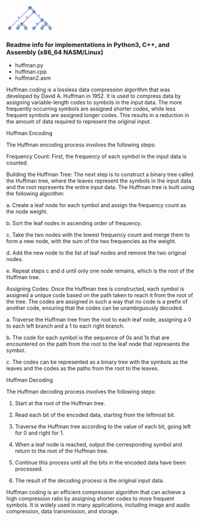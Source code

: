 <img src="https://github.com/thinkitdata/encdec/blob/main/huffman/huff_ex_2.png" width="25%" height="25%">

### Readme info for implementations in Python3, C++, and Assembly (x86_64 NASM/Linux) ###

- huffman.py
- huffman.cpp
- huffman2.asm

Huffman coding is a lossless data compression algorithm that was developed by David A. Huffman in 1952. It is used to compress data by assigning variable-length codes to symbols in the input data. The more frequently occurring symbols are assigned shorter codes, while less frequent symbols are assigned longer codes. This results in a reduction in the amount of data required to represent the original input.

Huffman Encoding

The Huffman encoding process involves the following steps:

Frequency Count: First, the frequency of each symbol in the input data is counted.

Building the Huffman Tree: The next step is to construct a binary tree called the Huffman tree, where the leaves represent the symbols in the input data and the root represents the entire input data. The Huffman tree is built using the following algorithm:

a. Create a leaf node for each symbol and assign the frequency count as the node weight.

b. Sort the leaf nodes in ascending order of frequency.

c. Take the two nodes with the lowest frequency count and merge them to form a new node, with the sum of the two frequencies as the weight.

d. Add the new node to the list of leaf nodes and remove the two original nodes.

e. Repeat steps c and d until only one node remains, which is the root of the Huffman tree.

Assigning Codes: Once the Huffman tree is constructed, each symbol is assigned a unique code based on the path taken to reach it from the root of the tree. The codes are assigned in such a way that no code is a prefix of another code, ensuring that the codes can be unambiguously decoded.

a. Traverse the Huffman tree from the root to each leaf node, assigning a 0 to each left branch and a 1 to each right branch.

b. The code for each symbol is the sequence of 0s and 1s that are encountered on the path from the root to the leaf node that represents the symbol.

c. The codes can be represented as a binary tree with the symbols as the leaves and the codes as the paths from the root to the leaves.

Huffman Decoding

The Huffman decoding process involves the following steps:

1.  Start at the root of the Huffman tree.

2.  Read each bit of the encoded data, starting from the leftmost bit.

3.  Traverse the Huffman tree according to the value of each bit, going left for 0 and right for 1.

4.  When a leaf node is reached, output the corresponding symbol and return to the root of the Huffman tree.

5.  Continue this process until all the bits in the encoded data have been processed.

6.  The result of the decoding process is the original input data.

Huffman coding is an efficient compression algorithm that can achieve a high compression ratio by assigning shorter codes to more frequent symbols. It is widely used in many applications, including image and audio compression, data transmission, and storage.



